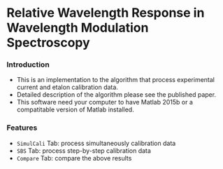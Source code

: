 # Relative Wavelength Response in Wavelength Modulation Spectroscopy

### Introduction
- This is an implementation to the algorithm that process experimental current and etalon calibration data. 
- Detailed description of the algorithm please see the published paper.
- This software need your computer to have Matlab 2015b or a compatitable version of Matlab installed.

### Features
- `SimulCali` Tab: process simultaneously calibration data
- `SBS` Tab: process step-by-step calibration data
- `Compare` Tab: compare the above results